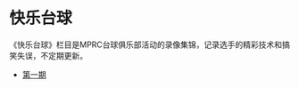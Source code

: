 # 快乐台球

《快乐台球》栏目是MPRC台球俱乐部活动的录像集锦，记录选手的精彩技术和搞笑失误，不定期更新。

- [第一期](https://www.bilibili.com/video/BV19HAYemEj3)